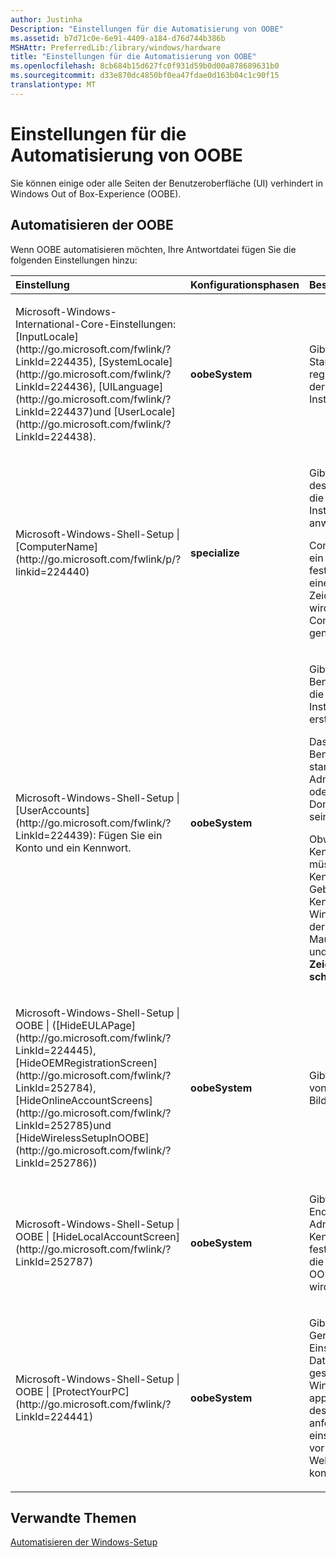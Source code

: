 ```yaml
---
author: Justinha
Description: "Einstellungen für die Automatisierung von OOBE"
ms.assetid: b7d71c0e-6e91-4409-a184-d76d744b386b
MSHAttr: PreferredLib:/library/windows/hardware
title: "Einstellungen für die Automatisierung von OOBE"
ms.openlocfilehash: 8cb684b15d627fc0f931d59b0d00a878689631b0
ms.sourcegitcommit: d33e870dc4850bf0ea47fdae0d163b04c1c90f15
translationtype: MT
---
```

# <a name="settings-for-automating-oobe"></a>Einstellungen für die Automatisierung von OOBE


Sie können einige oder alle Seiten der Benutzeroberfläche (UI) verhindert in Windows Out of Box-Experience (OOBE).

## <a name="span-idautomatingoobespanspan-idautomatingoobespanspan-idautomatingoobespanautomating-oobe"></a><span id="Automating_OOBE"></span><span id="automating_oobe"></span><span id="AUTOMATING_OOBE"></span>Automatisieren der OOBE


Wenn OOBE automatisieren möchten, Ihre Antwortdatei fügen Sie die folgenden Einstellungen hinzu:

<table>
<colgroup>
<col width="25%" />
<col width="25%" />
<col width="25%" />
<col width="25%" />
</colgroup>
<thead>
<tr class="header">
<th align="left">Einstellung</th>
<th align="left">Konfigurationsphasen</th>
<th align="left">Beschreibung</th>
<th align="left">Gilt für</th>
</tr>
</thead>
<tbody>
<tr class="odd">
<td align="left"><p>Microsoft-Windows-International-Core-Einstellungen: [InputLocale](http://go.microsoft.com/fwlink/?LinkId=224435), [SystemLocale](http://go.microsoft.com/fwlink/?LinkId=224436), [UILanguage](http://go.microsoft.com/fwlink/?LinkId=224437)und [UserLocale](http://go.microsoft.com/fwlink/?LinkId=224438).</p></td>
<td align="left"><p><strong>oobeSystem</strong></p></td>
<td align="left"><p>Gibt die Standardwerte regionsspezifische der Windows-Installation.</p></td>
<td align="left"><p>Windows-10 für desktop-Editionen (Start, Pro, Enterprise und Bildungseinrichtungen) und Windows Server 2016 – Technische Vorschau </p></td>
</tr>
<tr class="even">
<td align="left"><p>Microsoft-Windows-Shell-Setup | [ComputerName](http://go.microsoft.com/fwlink/p/?linkid=224440)</p></td>
<td align="left"><p><strong>specialize</strong></p></td>
<td align="left"><p>Gibt den Namen des Computers auf die Windows-Installation anwenden.</p>
<p>ComputerName auf ein Sternchen (*) festgelegt ist, oder eine leere Zeichenfolge ist, wird ein zufälliger Computername generiert.</p></td>
<td align="left"><p>Windows-10 für desktop-Editionen und Windows Server 2016 – Technische Vorschau </p></td>
</tr>
<tr class="odd">
<td align="left"><p>Microsoft-Windows-Shell-Setup | [UserAccounts](http://go.microsoft.com/fwlink/?LinkId=224439): Fügen Sie ein Konto und ein Kennwort.</p></td>
<td align="left"><p><strong>oobeSystem</strong></p></td>
<td align="left"><p>Gibt die Benutzerkonten auf die Windows-Installation erstellen.</p>
<p>Das Konto kann ein Benutzerkonto, das standardmäßige Administratorkonto oder ein Domänenkonto sein.</p>
<p>Obwohl Sie kein Kennwort eingeben müssen, kann das Kennwort leer sein. Geben ein Kennwort in Windows SIM, mit der rechten Maustaste <strong>Wert</strong>ein, und wählen <strong>Leere Zeichenfolge schreiben</strong>.</p></td>
<td align="left"><p>Windows-10 für desktop-Editionen und Windows Server 2016 – Technische Vorschau </p></td>
</tr>
<tr class="even">
<td align="left"><p>Microsoft-Windows-Shell-Setup | OOBE | ([HideEULAPage](http://go.microsoft.com/fwlink/?LinkId=224445), [HideOEMRegistrationScreen](http://go.microsoft.com/fwlink/?LinkId=252784), [HideOnlineAccountScreens](http://go.microsoft.com/fwlink/?LinkId=252785)und [HideWirelessSetupInOOBE](http://go.microsoft.com/fwlink/?LinkId=252786))</p></td>
<td align="left"><p><strong>oobeSystem</strong></p></td>
<td align="left"><p>Gibt das Verhalten von einigen OOBE Bildschirmen.</p></td>
<td align="left"><p>Windows-10 für desktop-Editionen und Windows Server 2016 – Technische Vorschau </p></td>
</tr>
<tr class="odd">
<td align="left"><p>Microsoft-Windows-Shell-Setup | OOBE | [HideLocalAccountScreen](http://go.microsoft.com/fwlink/?LinkId=252787)</p></td>
<td align="left"><p><strong>oobeSystem</strong></p></td>
<td align="left"><p>Gibt an, ob Endbenutzer der Administrator Kennwortbildschirm festlegen müssen, die während der OOBE angezeigt wird.</p></td>
<td align="left"><p>Windows Server 2016 – Technische Vorschau nur</p></td>
</tr>
<tr class="even">
<td align="left"><p>Microsoft-Windows-Shell-Setup | OOBE | [ProtectYourPC](http://go.microsoft.com/fwlink/?LinkId=224441)</p></td>
<td align="left"><p><strong>oobeSystem</strong></p></td>
<td align="left"><p>Gibt an, ob das Gerät mit Express-Einstellungen, wie Daten an Microsoft gesendet, Navigate Windows- und apps Lokalisierung des Benutzers anfordern und einschalten Schutz vor böswilligen Webinhalte konfiguriert ist.</p></td>
<td align="left"><p>Windows-10 für desktop-Editionen und Windows Server 2016 – Technische Vorschau </p></td>
</tr>
</tbody>
</table>

 

## <a name="span-idrelatedtopicsspanrelated-topics"></a><span id="related_topics"></span>Verwandte Themen


[Automatisieren der Windows-Setup](automate-windows-setup.md)

 

 






